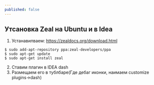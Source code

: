 ```yaml
---
published: false
---
```


## Утсановка Zeal на Ubuntu и в Idea
1) Устанавилваем:
https://zealdocs.org/download.html
```
$ sudo add-apt-repository ppa:zeal-developers/ppa
$ sudo apt-get update
$ sudo apt-get install zeal

```
2) Ставим плагин в IDEA dash
3) Размещаем его в тублбаре(Где дебаг иконки, наимаем customize plugins->dash)